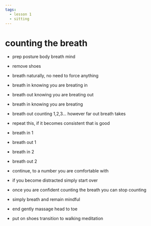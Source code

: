 ```yaml
---
tags:
  - lesson 1 
  - sitting 
---
```

# counting the breath

- prep posture body breath mind
- remove shoes
  
- breath naturally, no need to force anything

- breath in knowing you are breating in
- breath out knowing you are breating out

- breath in knowing you are breating
- breath out counting 1,2,3... however far out breath takes
- repeat this, if it becomes consistent that is good

- breath in 1
- breath out 1
- breath in 2
- breath out 2
- continue, to a number you are comfortable with
- if you become distracted simply start over

- once you are confident counting the breath you can stop counting
- simply breath and remain mindful

- end gently massage head to toe
- put on shoes transition to walking meditation
